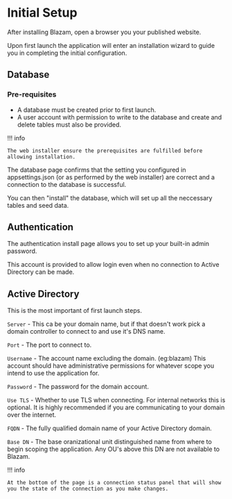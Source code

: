 ﻿# Initial Setup

After installing Blazam, open a browser you your published website.

Upon first launch the application will enter an installation wizard
to guide you in completing the initial configuration.

## Database

### Pre-requisites
- A database must be created prior to first launch.
- A user account with permission to write to the database and create and delete tables must also be provided.

!!! info

    The web installer ensure the prerequisites are fulfilled before allowing installation.


The database page confirms that the setting you configured in appsettings.json (or as performed by the web installer) are correct and a connection to the 
database is successful.

You can then "install" the database, which will set up all the neccessary tables and seed data.

## Authentication

The authentication install page allows you to set up your built-in admin password. 

This account is provided to allow login even when no connection to Active Directory can be made.

## Active Directory

This is the most important of first launch steps.

`Server` - This ca be your domain name, but if that doesn't work pick a domain controller to connect to and use it's DNS name.

`Port` - The port to connect to.

`Username` - The account name excluding the domain. (eg:blazam) This account should have administrative permissions for whatever scope you intend to use the application for.

`Password` - The password for the domain account.

`Use TLS` - Whether to use TLS when connecting. For internal networks this is optional. It is highly recommended if you are communicating to your domain over the internet.

`FQDN` - The fully qualified domain name of your Active Directory domain.

`Base DN` - The base oranizational unit distinguished name from where to begin scoping the application. Any OU's above this DN are not available to Blazam.


!!! info
    
    At the bottom of the page is a connection status panel that will show you the state of the connection as you make changes.